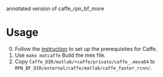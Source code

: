 annotated version of caffe_rpn_bf_more

# Usage
0. Follow the [instruction](http://caffe.berkeleyvision.org/installation.html) to set up the prerequisites for Caffe.
0. Use `make matcaffe` Build the mex file.
0. Copy `Caffe_DIR/matlab/+caffe/private/caffe_.mexa64`  to `RPN_BF_DIR/external/caffe/matlab/caffe_faster_rcnn/`.

